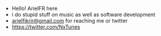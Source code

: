 - Hello! ArielFR here
- i do stupid stuff on music as well as software development
- arielfikrir@gmail.com for reaching me or twitter
- https://twitter.com/NxTunes

